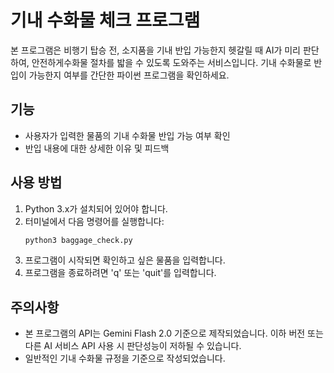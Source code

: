 # 기내 수화물 체크 프로그램
본 프로그램은 비행기 탑승 전, 소지품을 기내 반입 가능한지 헷갈릴 때 AI가 미리 판단하여, 안전하게수화물 절차를 밟을 수 있도록 도와주는 서비스입니다.
기내 수화물로 반입이 가능한지 여부를 간단한 파이썬 프로그램을 확인하세요.

## 기능
- 사용자가 입력한 물품의 기내 수화물 반입 가능 여부 확인
- 반입 내용에 대한 상세한 이유 및 피드백

## 사용 방법
1. Python 3.x가 설치되어 있어야 합니다.
2. 터미널에서 다음 명령어를 실행합니다:
   ```bash
   python3 baggage_check.py
   ```
3. 프로그램이 시작되면 확인하고 싶은 물품을 입력합니다.
4. 프로그램을 종료하려면 'q' 또는 'quit'를 입력합니다.

## 주의사항
- 본 프로그램의 API는 Gemini Flash 2.0 기준으로 제작되었습니다. 이하 버전 또는 다른 AI 서비스 API 사용 시 판단성능이 저하될 수 있습니다.
- 일반적인 기내 수화물 규정을 기준으로 작성되었습니다.
